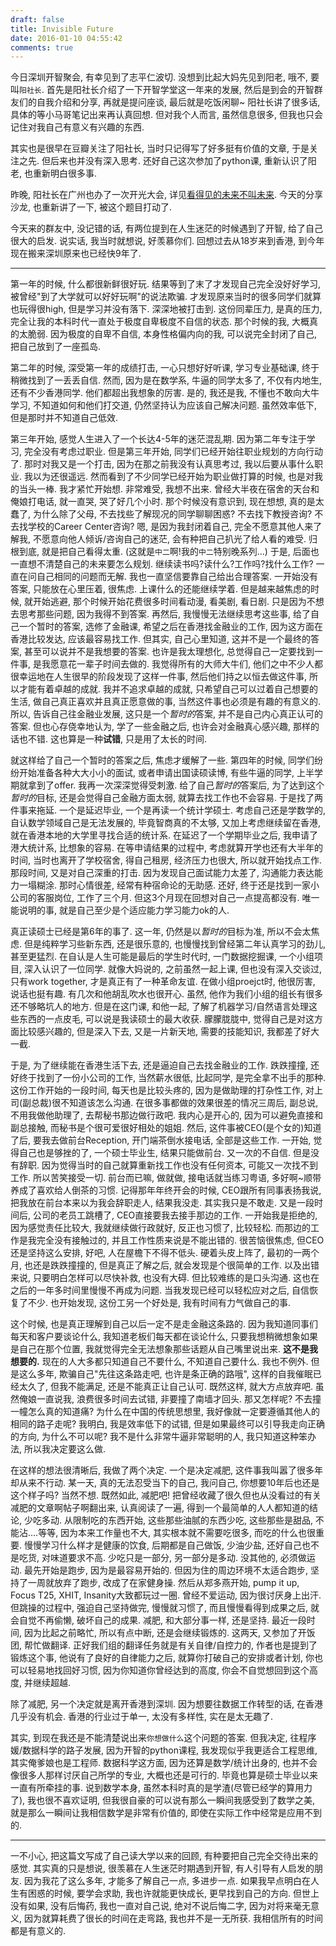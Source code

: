 ```yaml
---
draft: false
title: Invisible Future
date: 2016-01-10 04:55:42
comments: true
---
```


今日深圳开智聚会, 有幸见到了志平仁波切. 没想到比起大妈先见到阳老, 哦不, 要叫`阳社长`.
首先是阳社长介绍了一下开智学堂这一年来的发展, 然后是到会的开智群友们的自我介绍和分享, 再就是提问座谈, 最后就是吃饭闲聊~
阳社长讲了很多话, 具体的等小马哥笔记出来再认真回想. 但对我个人而言, 虽然信息很多, 但我也只会记住对我自己有意义有兴趣的东西.

其实也是很早在豆瓣关注了阳社长, 当时只记得写了好多挺有价值的文章, 于是关注之先. 但后来也并没有深入思考.
还好自己这次参加了python课, 重新认识了阳老, 也重新明白很多事.

昨晚, 阳社长在广州也办了一次开光大会, 详见[看得见的未来不叫未来](http://mp.weixin.qq.com/s?__biz=MzA4ODM4ODQ3MQ==&mid=401728020&idx=1&sn=4ae343ebeb5c2d5af5c74668fefcb657#rd).
今天的分享沙龙, 也重新讲了一下, 被这个题目打动了.

今天来的群友中, 没记错的话, 有两位提到在人生迷茫的时候遇到了开智, 给了自己很大的启发.
说实话, 我当时就想说, 好羡慕你们.
回想过去从18岁来到香港, 到今年现在搬来深圳原来也已经快9年了.


---

第一年的时候, 什么都很新鲜很好玩. 结果等到了末了才发现自己完全没好好学习, 被曾经"到了大学就可以好好玩啊"的说法欺骗. 才发现原来当时的很多同学们就算也玩得很high, 但是学习并没有落下. 深深地被打击到.
这份同辈压力, 是真的压力, 完全让我的本科时代一直处于极度自卑极度不自信的状态. 那个时候的我, 大概真的太脆弱. 因为极度的自卑不自信, 本身性格偏内向的我, 可以说完全封闭了自己, 把自己放到了一座孤岛.

第二年的时候, 深受第一年的成绩打击, 一心只想好好听课, 学习专业基础课, 终于稍微找到了一丢丢自信. 然而, 因为是在数学系, 牛逼的同学太多了, 不仅有内地生, 还有不少香港同学. 他们都超出我想象的厉害.
是的, 我还是我, 不懂也不敢向大牛学习, 不知道如何和他们打交道, 仍然坚持认为应该自己解决问题. 虽然效率低下, 但是那时并不知道自己低效.

第三年开始, 感觉人生进入了一个长达4-5年的迷茫混乱期. 因为第二年专注于学习, 完全没有考虑过职业. 但是第三年开始, 同学们已经开始往职业规划的方向行动了.
那时对我又是一个打击, 因为在那之前我没有认真思考过, 我以后要从事什么职业. 我以为还很遥远. 然而看到了不少同学已经开始为职业做打算的时候, 也是对我的当头一棒. 我才紧忙开始想.
非常难受, 我想不出来. 曾经大半夜在宿舍的天台和俺娘打电话, 就一直哭, 哭了好几个小时. 那个时候没有意识到, 现在想想, 真的是太蠢了, 为什么除了父母, 不去找些了解现况的同学聊聊困惑? 不去找下教授咨询? 不去找学校的Career Center咨询?
嗯, 是因为我封闭着自己, 完全不愿意其他人来了解我, 不愿意向他人倾诉/咨询自己的迷茫, 会有种把自己扒光了给人看的难受. 归根到底, 就是把自己看得太重. (这就是`中二`啊!我的`中二`特别晚系列...)
于是, 后面也一直想不清楚自己的未来要怎么规划. 继续读书吗?读什么?工作吗?找什么工作? 一直在问自己相同的问题而无解. 我也一直坚信要靠自己给出合理答案.
一开始没有答案, 只能放在心里压着, 很焦虑. 上课什么的还能继续学着. 但是越来越焦虑的时候, 就开始逃避, 那个时候开始花费很多时间看动漫, 看美剧, 看日剧. 只是因为不想去思考那些问题, 因为我得不到答案.
再然后, 我慢慢无法继续思考这些事, 给了自己一个暂时的答案, 选修了金融课, 希望之后在香港找金融业的工作, 因为这方面在香港比较发达, 应该最容易找工作. 但其实, 自己心里知道, 这并不是一个最终的答案, 甚至可以说并不是我想要的答案.
也许是我太理想化, 总觉得自己一定要找到一件事, 是我愿意花一辈子时间去做的. 我觉得所有的大师大牛们, 他们之中不少人都很幸运地在人生很早的阶段发现了这样一件事, 然后他们持之以恒去做这件事, 所以才能有着卓越的成就.
我并不追求卓越的成就, 只希望自己可以过着自己想要的生活, 做自己真正喜欢并且真正愿意做的事, 当然这件事也必须是有趣的有意义的.
所以, 告诉自己往金融业发展, 这只是一个*暂时的*答案, 并不是自己内心真正认可的答案. 但也心存侥幸地认为, 学了一些金融之后, 也许会对金融真心感兴趣, 那样的话也不错. 这也算是一种**试错**, 只是用了太长的时间.

就这样给了自己一个暂时的答案之后, 焦虑才缓解了一些. 第四年的时候, 同学们纷纷开始准备各种大大小小的面试, 或者申请出国读硕读博, 有些牛逼的同学, 上半学期就拿到了offer. 我再一次深深觉得受刺激.
给了自己*暂时的*答案后, 为了达到这个*暂时的*目标, 还是会觉得自己金融方面太弱, 就算去找工作也不会容易. 于是找了两件事来拖延. 一个是延迟毕业, 一个是再读一个统计学硕士.
考虑自己还是学数学的, 自认数学领域自己是无法发展的, 毕竟智商真的不太够, 又加上考虑继续留在香港, 就在香港本地的大学里寻找合适的统计系.
在延迟了一个学期毕业之后, 我申请了港大统计系, 比想象的容易. 在等申请结果的过程中, 考虑就算开学也还有大半年的时间, 当时也离开了学校宿舍, 得自己租房, 经济压力也很大, 所以就开始找点工作.
那段时间, 又是对自己深重的打击. 因为发现自己面试能力太差了, 沟通能力表达能力一塌糊涂.
那时心情很差, 经常有种宿命论的无助感. 还好, 终于还是找到一家小公司的客服岗位, 工作了三个月. 但这3个月现在回想对自己一点提高都没有. 唯一能说明的事, 就是自己至少是个适应能力学习能力ok的人.

真正读硕士已经是第6年的事了. 这一年, 仍然是以*暂时的*目标为准, 所以不会太焦虑. 但是纯粹学习些新东西, 还是很乐意的, 也慢慢找到曾经第二年认真学习的劲儿, 甚至更猛烈.
在自认是人生可能是最后的学生时代时, 一门数据挖掘课, 一个小组项目, 深入认识了一位同学. 就像大妈说的, 之前虽然一起上课, 但也没有深入交谈过, 只有work together, 才是真正有了一种革命友谊. 在做小组proejct时, 他很厉害, 说话也挺有趣. 有几次和他胡乱吹水也很开心.
虽然, 他作为我们小组的组长有很多还不够略坑人的地方. 但是在这门课, 和他一起, 了解了机器学习/自然语言处理这些东西的一点皮毛, 可以说是我读硕士的最大收获.
朦朦胧胧中, 觉得自己是对这方面比较感兴趣的, 但是深入下去, 又是一片新天地, 需要的技能知识, 我都差了好大一截.

于是, 为了继续能在香港生活下去, 还是逼迫自己去找金融业的工作. 跌跌撞撞, 还好终于找到了一份小公司的工作, 当然薪水很低, 比起同学, 是完全拿不出手的那种.
这份工作开始的一段时间, 每天也是比较头疼的, 因为是做助理的打杂性工作, 对上司(副总裁)很不知道该怎么沟通.
在很多事都做的效果很差的情况三周后, 副总说, 不用我做他助理了, 去帮秘书那边做行政吧. 我内心是开心的, 因为可以避免直接和副总接触, 而秘书是个很可爱很好相处的姐姐. 然后, 这件事被CEO(是个女的)知道了后, 要我去做前台Reception, 开门端茶倒水接电话, 全部是这些工作.
一开始, 觉得自己也是够挫的了, 一个硕士毕业生, 结果只能做前台. 又一次的不自信. 但是没有辞职. 因为觉得当时的自己就算重新找工作也没有任何资本, 可能又一次找不到工作. 所以苦笑接受一切. 前台而已嘛, 做就做, 接电话就当练习粤语, 多好啊~顺带养成了喜欢给人倒茶的习惯.
记得那年年终开会的时候, CEO跟所有同事表扬我说, 把我放在前台本来以为我会辞职走人, 结果我没走. 其实我只是不敢走.
又是一段时间后, 公司的老员工跳槽了, CEO直接要我去接手那边的工作. 一开始我是拒绝的, 因为感觉责任比较大, 我就继续做行政就好, 反正也习惯了, 比较轻松. 而那边的工作是我完全没有接触过的, 并且工作性质来说是不能出错的. 很苦恼很焦虑, 但CEO还是坚持这么安排, 好吧, 人在屋檐下不得不低头.
硬着头皮上阵了, 最初的一两个月, 也还是跌跌撞撞的, 但是真正了解之后, 就会发现是个很简单的工作. 以及出错来说, 只要明白怎样可以尽快补救, 也没有大碍. 但比较难练的是口头沟通. 这也在之后的一年多时间里慢慢不再成为问题. 当我发现已经可以轻松应对之后, 自信恢复了不少. 也开始发现, 这份工另一个好处是, 我有时间有力气做自己的事.

这个时候, 也是真正理解到自己以后一定不是走金融这条路的. 因为我知道同事们每天和客户要谈论什么, 我知道老板们每天都在谈论什么, 只要我想稍微想象如果是自己在那个位置, 我就觉得完全无法想象那些话题从自己嘴里说出来. **这不是我想要的.**
现在的人大多都只知道自己不要什么, 不知道自己要什么. 我也不例外. 但是这么多年, 欺骗自己"先往这条路走吧, 也许是条正确的路哦", 这样的自我催眠已经太久了, 但我不能满足, 还是不能真正让自己认可. 既然这样, 就大方点放弃吧.
虽然俺娘一直说我, 浪费很多时间去试错, 非要撞了南墙才回头. 那又怎样呢? 不去撞一幢怎么真的知道痛? 为什么在中国的传统思想里, 我好像就一定要遵循其他人的相同的路子走呢? 我明白, 我是效率低下的试错, 但是如果最终可以引导我走向正确的方向, 为什么不可以呢? 我不是什么非常牛逼非常聪明的人, 我只知道这种笨办法, 所以我决定要这么做.

在这样的想法很清晰后, 我做了两个决定. 一个是决定减肥, 这件事我叫嚣了很多年却从来不行动. 某一天, 真的无法忍受当下的自己, 我问自己, 你想要10年后也还是这个样子吗? 当然不想. 既然如此, 减肥吧!
把曾经收藏了很久但也从没看过的有关减肥的文章啊帖子啊翻出来, 认真阅读了一遍, 得到一个最简单的人人都知道的结论, 少吃多动. 从限制吃的东西开始, 这些那些油腻的东西少吃, 这些那些是甜品, 不能沾....等等, 因为本来工作量也不大, 其实根本就不需要吃很多, 而吃的什么也很重要. 慢慢学习什么样才是健康的饮食, 后期都是自己做饭, 少油少盐, 还好自己也不是吃货, 对味道要求不高.
少吃只是一部分, 另一部分是多动. 没其他的, 必须做运动. 最先开始是跑步, 因为是最容易开始的. 但因为住的周边环境不太适合跑步, 坚持了一周就放弃了跑步, 改成了在家健身操. 然后从郑多燕开始, pump it up, Focus T25, XHIT, Insanity大致都玩过一圈. 曾经不爱运动, 因为很讨厌身上出汗. 但跳操的过程中, 强迫自己坚持做完, 慢慢就习惯了, 而且慢慢看得到成果之后, 就会自觉不再偷懒, 破坏自己的成果.
减肥, 和大部分事一样, 还是坚持. 最近一段时间, 因为比起之前略忙, 所以有点中断, 还是会继续锻炼的.
这两天, 又参加了开饭团, 帮忙做翻译. 正好我们组的翻译任务就是有关自律/自控力的, 作者也是提到了锻炼这个事, 他说有了良好的自律能力之后, 就算你打破自己的安排或者计划, 你也可以轻易地找回好习惯, 因为你知道你曾经达到的高度, 你会不自觉想回到这个高度, 并继续超越.

除了减肥, 另一个决定就是离开香港到深圳. 因为想要往数据工作转型的话, 在香港几乎没有机会. 香港的行业过于单一, 太没有多样性, 实在是太无趣了.

其实, 到现在我还是不能清楚说出来`你想做什么`这个问题的答案. 但我决定, 往程序媛/数据科学的路子发展, 因为开智的python课程, 我发现似乎我更适合工程思维, 其实俺爹娘也是工程师.
数据科学这方面, 因为还算是数学/统计出身的, 也并不会像很多人那样讨厌自己所学的专业, 大概也还是可行的. 毕竟也算是硕士毕业以来一直有所牵挂的事.
说到数学本身, 虽然本科时真的是学渣(尽管已经学的算用力了), 我也很不喜欢证明, 但我很自豪的可以说有那么一瞬间我感受到了数学之美, 就是那么一瞬间让我相信数学是非常有价值的, 即使在实际工作中经常是应用不到的.


---

一不小心, 把这篇文写成了自己读大学以来的回顾, 有种要把自己完全交待出来的感觉. 其实真的只是想说, 很羡慕在人生迷茫时期遇到开智, 有人引导有人启发的朋友. 因为我花了这么多年, 才能多了解自己一点, 多进步一点.
如果我早点明白在人生有困惑的时候, 要学会求助, 我也许就能更快成长, 更早找到自己的方向. 但世上没有如果, 没有后悔药, 我也一直对自己说, 绝对不说后悔二字, 因为对将来毫无意义, 因为就算耗费了很长的时间在走弯路, 我也并不是一无所获.
我相信所有的时间都是有意义的.
